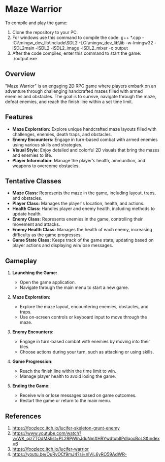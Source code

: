 # Maze Warrior
To compile and play the game:
1) Clone the repository to your PC.
2) For windows use this command to compile the code: g++ *.cpp -IC:\mingw_dev_lib\include\SDL2 -LC:\mingw_dev_lib\lib -w-lmingw32 -lSDL2main -lSDL2 -lSDL2_image -lSDL2_mixer -o output
3) After the code compiles, enter this command to start the game: .\output.exe

## Overview
"Maze Warrior" is an engaging 2D RPG game where players embark on an adventure through challenging handcrafted mazes filled with armed enemies and obstacles. The goal is to survive, navigate through the maze, defeat enemies, and reach the finish line within a set time limit.

## Features
- **Maze Exploration:** Explore unique handcrafted maze layouts filled with challenges, enemies, death traps, and obstacles.
- **Enemy Encounters:** Engage in turn-based combat with armed enemies using various skills and strategies.
- **Visual Style:** Enjoy detailed and colorful 2D visuals that bring the mazes and enemies to life.
- **Player Information:** Manage the player's health, ammunition, and weapons to overcome obstacles.

## Tentative Classes
- **Maze Class:** Represents the maze in the game, including layout, traps, and obstacles.
- **Player Class:** Manages the player's location, health, and actions.
- **Health Class:** Handles player and enemy health, including methods to update health.
- **Enemy Class:** Represents enemies in the game, controlling their movement and attacks.
- **Enemy Health Class:** Manages the health of each enemy, increasing difficulty as the game progresses.
- **Game State Class:** Keeps track of the game state, updating based on player actions and displaying win/lose messages.

## Gameplay
1. **Launching the Game:**
   - Open the game application.
   - Navigate through the main menu to start a new game.

2. **Maze Exploration:**
   - Explore the maze layout, encountering enemies, obstacles, and traps.
   - Use on-screen controls or keyboard input to move through the maze.

3. **Enemy Encounters:**
   - Engage in turn-based combat with enemies by moving into their tiles.
   - Choose actions during your turn, such as attacking or using skills.

4. **Game Progression:**
   - Reach the finish line within the time limit to win.
   - Manage player health to avoid losing the game.

5. **Ending the Game:**
   - Receive win or lose messages based on game outcomes.
   - Restart the game or return to the main menu.
  
## References
1. https://foozlecc.itch.io/lucifer-skeleton-grunt-enemy
2. https://www.youtube.com/watch?v=WK_ojz7TOdM&list=PL2RPjWnJduNmXHRYwdtublIPdlqocBoLS&index=6
3. https://foozlecc.itch.io/lucifer-warrior
4. https://youtu.be/OuRvOCf9mJ4?si=nlViL6yRO59AdWR-

